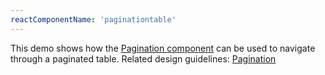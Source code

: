 ```yaml
---
reactComponentName: 'paginationtable'
---
```

This demo shows how the [Pagination component](/documentation/react/components/pagination) can be used to navigate through a paginated table. Related design guidelines: [Pagination](/design-guidelines/usage-and-behavior/pagination)
